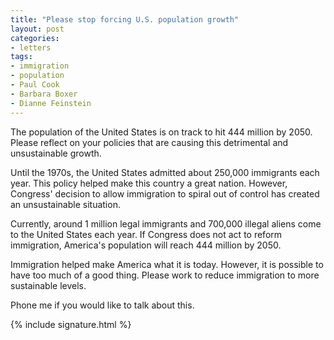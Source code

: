 ```yaml
---
title: "Please stop forcing U.S. population growth"
layout: post
categories:
- letters
tags:
- immigration
- population
- Paul Cook
- Barbara Boxer
- Dianne Feinstein
---
```


The population of the United States is on track to hit 444 million by 2050. Please reflect on your policies that are causing this detrimental and unsustainable growth.

Until the 1970s, the United States admitted about 250,000 immigrants each year. This policy helped make this country a great nation. However, Congress' decision to allow immigration to spiral out of control has created an unsustainable situation.

Currently, around 1 million legal immigrants and 700,000 illegal aliens come to the United States each year. If Congress does not act to reform immigration, America's population will reach 444 million by 2050.

Immigration helped make America what it is today. However, it is possible to have too much of a good thing. Please work to reduce immigration to more sustainable levels.

Phone me if you would like to talk about this.

{% include signature.html %}
